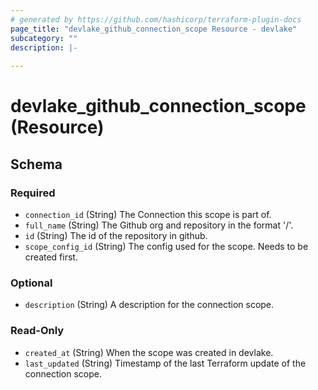 ```yaml
---
# generated by https://github.com/hashicorp/terraform-plugin-docs
page_title: "devlake_github_connection_scope Resource - devlake"
subcategory: ""
description: |-
  
---
```


# devlake_github_connection_scope (Resource)





<!-- schema generated by tfplugindocs -->
## Schema

### Required

- `connection_id` (String) The Connection this scope is part of.
- `full_name` (String) The Github org and repository in the format '<ORG>/<REPOSITORY>'.
- `id` (String) The id of the repository in github.
- `scope_config_id` (String) The config used for the scope. Needs to be created first.

### Optional

- `description` (String) A description for the connection scope.

### Read-Only

- `created_at` (String) When the scope was created in devlake.
- `last_updated` (String) Timestamp of the last Terraform update of the connection scope.
